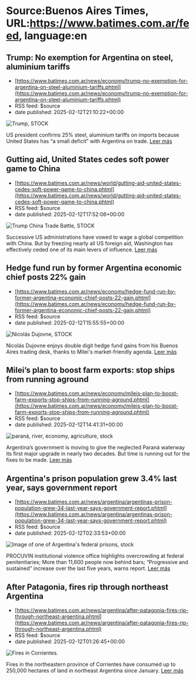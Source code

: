 # Source:Buenos Aires Times, URL:https://www.batimes.com.ar/feed, language:en

## Trump: No exemption for Argentina on steel, aluminium tariffs
 - [https://www.batimes.com.ar/news/economy/trump-no-exemption-for-argentina-on-steel-aluminium-tariffs.phtml](https://www.batimes.com.ar/news/economy/trump-no-exemption-for-argentina-on-steel-aluminium-tariffs.phtml)
 - RSS feed: $source
 - date published: 2025-02-12T21:10:22+00:00

<p><img src="https://fotos.perfil.com/2025/02/12/trim/540/304/trump-stock-1966198.jpg" alt="Trump, STOCK" /></p>US president confirms 25% steel, aluminium tariffs on imports because United States has “a small deficit” with Argentina on trade. <a href="https://www.batimes.com.ar/news/economy/trump-no-exemption-for-argentina-on-steel-aluminium-tariffs.phtml">Leer más</a>

## Gutting aid, United States cedes soft power game to China
 - [https://www.batimes.com.ar/news/world/gutting-aid-united-states-cedes-soft-power-game-to-china.phtml](https://www.batimes.com.ar/news/world/gutting-aid-united-states-cedes-soft-power-game-to-china.phtml)
 - RSS feed: $source
 - date published: 2025-02-12T17:52:06+00:00

<p><img src="https://fotos.perfil.com/2025/02/04/trim/540/304/trump-china-trade-battle-stock-1960766.jpg" alt="Trump China Trade Battle, STOCK" /></p>Successive US administrations have vowed to wage a global competition with China. But by freezing nearly all US foreign aid, Washington has effectively ceded one of its main levers of influence.
 <a href="https://www.batimes.com.ar/news/world/gutting-aid-united-states-cedes-soft-power-game-to-china.phtml">Leer más</a>

## Hedge fund run by former Argentina economic chief posts 22% gain
 - [https://www.batimes.com.ar/news/economy/hedge-fund-run-by-former-argentina-economic-chief-posts-22-gain.phtml](https://www.batimes.com.ar/news/economy/hedge-fund-run-by-former-argentina-economic-chief-posts-22-gain.phtml)
 - RSS feed: $source
 - date published: 2025-02-12T15:55:55+00:00

<p><img src="https://fotos.perfil.com/2025/02/12/trim/540/304/nicolas-dujovne-stock-1965900.jpg" alt="Nicolás Dujovne, STOCK" /></p>Nicolás Dujovne enjoys double digit hedge fund gains from his Buenos Aires trading desk, thanks to Milei's market-friendly agenda. <a href="https://www.batimes.com.ar/news/economy/hedge-fund-run-by-former-argentina-economic-chief-posts-22-gain.phtml">Leer más</a>

## Milei’s plan to boost farm exports: stop ships from running aground
 - [https://www.batimes.com.ar/news/economy/mileis-plan-to-boost-farm-exports-stop-ships-from-running-aground.phtml](https://www.batimes.com.ar/news/economy/mileis-plan-to-boost-farm-exports-stop-ships-from-running-aground.phtml)
 - RSS feed: $source
 - date published: 2025-02-12T14:41:31+00:00

<p><img src="https://fotos.perfil.com/2025/02/12/trim/540/304/parana-river-economy-agriculture-stock-1965855.jpg" alt="paraná, river, economy, agriculture, stock" /></p>Argentina’s government is moving to give the neglected Paraná waterway its first major upgrade in nearly two decades. But time is running out for the fixes to be made.
 <a href="https://www.batimes.com.ar/news/economy/mileis-plan-to-boost-farm-exports-stop-ships-from-running-aground.phtml">Leer más</a>

## Argentina's prison population grew 3.4% last year, says government report
 - [https://www.batimes.com.ar/news/argentina/argentinas-prison-population-grew-34-last-year-says-government-report.phtml](https://www.batimes.com.ar/news/argentina/argentinas-prison-population-grew-34-last-year-says-government-report.phtml)
 - RSS feed: $source
 - date published: 2025-02-12T02:33:53+00:00

<p><img src="https://fotos.perfil.com/2024/10/16/trim/540/304/image-of-one-of-argentinas-federal-prisons-stock-1892736.jpg" alt="Image of one of Argentina's federal prisons, stock" /></p>PROCUVIN institutional violence office highlights overcrowding at federal penitentiaries; More than 11,600 people now behind bars; “Progressive and sustained” increase over the last five years, warns report.
 <a href="https://www.batimes.com.ar/news/argentina/argentinas-prison-population-grew-34-last-year-says-government-report.phtml">Leer más</a>

## After Patagonia, fires rip through northeast Argentina
 - [https://www.batimes.com.ar/news/argentina/after-patagonia-fires-rip-through-northeast-argentina.phtml](https://www.batimes.com.ar/news/argentina/after-patagonia-fires-rip-through-northeast-argentina.phtml)
 - RSS feed: $source
 - date published: 2025-02-12T01:26:45+00:00

<p><img src="https://fotos.perfil.com/2025/02/12/trim/540/304/fires-in-corrientes-1965594.jpg" alt="Fires in Corrientes." /></p>Fires in the northeastern province of Corrientes have consumed up to 250,000 hectares of land in northeast Argentina since January. <a href="https://www.batimes.com.ar/news/argentina/after-patagonia-fires-rip-through-northeast-argentina.phtml">Leer más</a>

